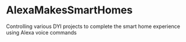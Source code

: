 # AlexaMakesSmartHomes
Controlling various DYI projects to complete the smart home experience using Alexa voice commands
